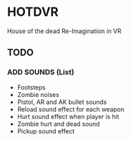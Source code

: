 # HOTDVR
House of the dead Re-Imagination in VR

## TODO

### ADD SOUNDS (List)

- Footsteps
- Zombie noises
- Pistol, AR and AK bullet sounds
- Reload sound effect for each weapon
- Hurt sound effect when player is hit
- Zombie hurt and dead sound
- Pickup sound effect
